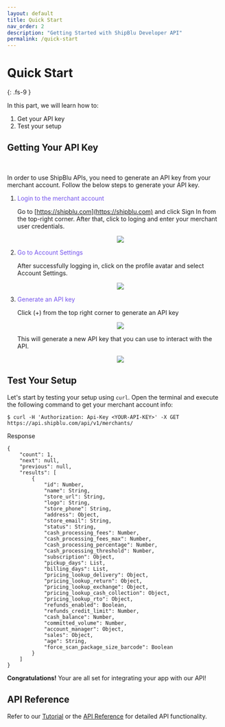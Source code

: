 ```yaml
---
layout: default
title: Quick Start
nav_order: 2
description: "Getting Started with ShipBlu Developer API"
permalink: /quick-start
---
```


# Quick Start
{: .fs-9 }

In this part, we will learn how to:

1. Get your API key
2. Test your setup


## Getting Your API Key
<br />

In order to use ShipBlu APIs, you need to generate an API key from your merchant account.
Follow the below steps to generate your API key.
 
1. <span style="color: #7453ee">Login to the merchant account</span>

    Go to [https://shipblu.com](https://shipblu.com) and click Sign In from the top-right corner.
    After that, click to loging and enter your merchant user credentials.

    <div style="text-align:center"><img src="/assets/img/01_quick_start_login_form.png" /></div>


2. <span style="color: #7453ee">Go to Account Settings</span>
    
    After successfully logging in, click on the profile avatar and select Account Settings.<br />

    <div style="text-align:center"><img src="/assets/img/02_quick_start_avatar.png" /></div>

3. <span style="color: #7453ee">Generate an API key</span>

    Click (+) from the top right corner to generate an API key
    <div style="text-align:center"><img src="/assets/img/03_quick_start_api_keys.png" /></div>

    This will generate a new API key that you can use to interact with the API.
    <div style="text-align:center"><img src="/assets/img/04_quick_start_api_key.png" /></div>


## Test Your Setup

Let's start by testing your setup using `curl`.
Open the terminal and execute the following command to get your merchant account info:

```
$ curl -H 'Authorization: Api-Key <YOUR-API-KEY>' -X GET https://api.shipblu.com/api/v1/merchants/
```

Response
```
{
    "count": 1,
    "next": null,
    "previous": null,
    "results": [
        {
            "id": Number,
            "name": String,
            "store_url": String,
            "logo": String,
            "store_phone": String,
            "address": Object,
            "store_email": String,
            "status": String,
            "cash_processing_fees": Number,
            "cash_processing_fees_max": Number,
            "cash_processing_percentage": Number,
            "cash_processing_threshold": Number,
            "subscription": Object,
            "pickup_days": List,
            "billing_days": List,
            "pricing_lookup_delivery": Object,
            "pricing_lookup_return": Object,
            "pricing_lookup_exchange": Object,
            "pricing_lookup_cash_collection": Object,
            "pricing_lookup_rto": Object,
            "refunds_enabled": Boolean,
            "refunds_credit_limit": Number,
            "cash_balance": Number,
            "committed_volume": Number,
            "account_manager": Object,
            "sales": Object,
            "age": String,
            "force_scan_package_size_barcode": Boolean
        }
    ]
}
```

**Congratulations!** Your are all set for integrating your app with our API!


## API Reference

Refer to our [Tutorial](tutorial) or the [API Reference](api-reference)
for detailed API functionality.
